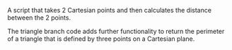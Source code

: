 A script that  takes 2 Cartesian points and then calculates the distance between the 2 points.

The triangle branch code adds further functionality to return the perimeter of a triangle that is defined by three points on a Cartesian plane.
